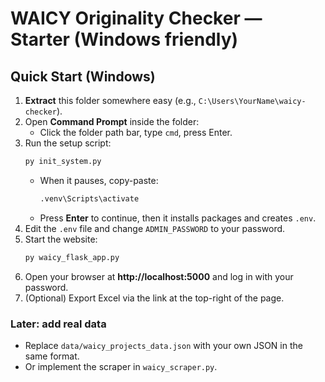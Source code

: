 # WAICY Originality Checker — Starter (Windows friendly)

## Quick Start (Windows)

1. **Extract** this folder somewhere easy (e.g., `C:\Users\YourName\waicy-checker`).
2. Open **Command Prompt** inside the folder:
   - Click the folder path bar, type `cmd`, press Enter.
3. Run the setup script:
   ```bat
   py init_system.py
   ```
   - When it pauses, copy-paste:
     ```bat
     .venv\Scripts\activate
     ```
   - Press **Enter** to continue, then it installs packages and creates `.env`.
4. Edit the `.env` file and change `ADMIN_PASSWORD` to your password.
5. Start the website:
   ```bat
   py waicy_flask_app.py
   ```
6. Open your browser at **http://localhost:5000** and log in with your password.
7. (Optional) Export Excel via the link at the top-right of the page.

### Later: add real data
- Replace `data/waicy_projects_data.json` with your own JSON in the same format.
- Or implement the scraper in `waicy_scraper.py`.
